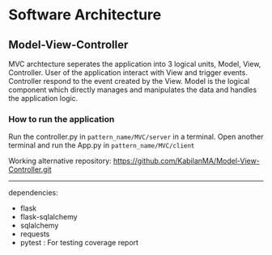 # Software Architecture

## Model-View-Controller

MVC archtecture seperates the application into 3 logical units, Model, View, Controller.
User of the application interact with View and trigger events.
Controller respond to the event created by the View.
Model is the logical component which directly manages and manipulates the data and handles the application logic.

### How to run the application

Run the controller.py in `pattern_name/MVC/server` in a terminal. Open another terminal and run the App.py in `pattern_name/MVC/client`

Working alternative repository: https://github.com/KabilanMA/Model-View-Controller.git

-------------

dependencies:
- flask<br>
- flask-sqlalchemy<br>
- sqlalchemy<br>
- requests<br>
- pytest : For testing coverage report <br>
